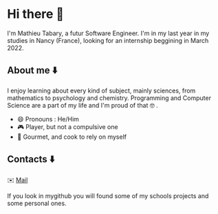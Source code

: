 # Hi there 👋

I'm Mathieu Tabary, a futur Software Engineer.
I'm in my last year in my studies in Nancy (France), looking for an internship beggining in March 2022.

## About me :arrow_down:
I enjoy learning about every kind of subject, mainly sciences, from mathematics to psychology and chemistry.
Programming and Computer Science are a part of my life and I'm proud of that 🤓 .

 - 😄 Pronouns : He/Him
 - 🎮 Player, but not a compulsive one
 - 🍴 Gourmet, and cook to rely on myself

## Contacts ⬇️
:envelope: [Mail](mailto:mathieu.tab@free.fr)

If you look in mygithub you will found some of my schools projects and some personal ones.

